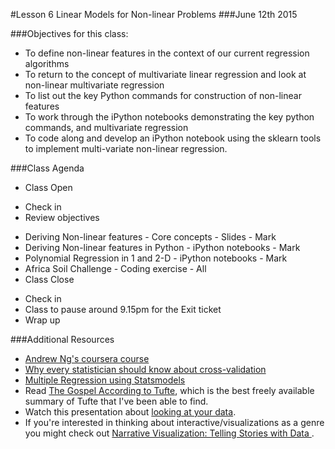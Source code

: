 #Lesson 6 Linear Models for Non-linear Problems
###June 12th 2015

###Objectives for this class:
 * To define non-linear features in the context of our current regression algorithms
 * To return to the concept of multivariate linear regression and look at non-linear multivariate regression
 * To list out the key Python commands for construction of non-linear features
 * To work through the iPython notebooks demonstrating the key python commands, and multivariate regression
 * To code along and develop an iPython notebook using the sklearn tools to implement multi-variate non-linear regression.
 
###Class Agenda
 - Class Open
  * Check in 
  * Review objectives
 - Deriving Non-linear features - Core concepts - Slides - Mark
 - Deriving Non-linear features in Python - iPython notebooks - Mark
 - Polynomial Regression in 1 and 2-D - iPython notebooks - Mark
 - Africa Soil Challenge - Coding exercise - All
 - Class Close
  * Check in
  * Class to pause around 9.15pm for the Exit ticket
  * Wrap up

###Additional Resources
* [Andrew Ng's coursera course](https://www.coursera.org/learn/machine-learning/home/info)
* [Why every statistician should know about cross-validation](http://robjhyndman.com/hyndsight/crossvalidation/)
* [Multiple Regression using Statsmodels](http://www.datarobot.com/blog/multiple-regression-using-statsmodels/)
* Read [The Gospel According to Tufte](http://www-personal.umich.edu/~jpboyd/eng403_chap2_tuftegospel.pdf), which is the best freely available summary of Tufte that I've been able to find.
 * Watch this presentation about [looking at your data](http://www.youtube.com/watch?v=coNDCIMH8bk).
 * If you're interested in thinking about interactive/visualizations as a genre you might check out [Narrative Visualization: Telling Stories with Data
](http://vis.stanford.edu/files/2010-Narrative-InfoVis.pdf).
